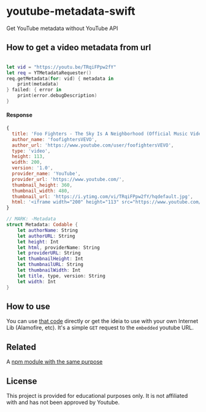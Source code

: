 # youtube-metadata-swift
Get YouTube metadata without YouTube API


## How to get a video metadata from url

```swift

let vid = "https://youtu.be/TRqiFPpw2fY"
let req = YTMetadataRequester()
req.getMetadata(for: vid) { metadata in
    print(metadata)
} failed: { error in
    print(error.debugDescription)
}

```

#### Response

```js
{
  title: 'Foo Fighters - The Sky Is A Neighborhood (Official Music Video)',
  author_name: 'foofightersVEVO',
  author_url: 'https://www.youtube.com/user/foofightersVEVO',
  type: 'video',
  height: 113,
  width: 200,
  version: '1.0',
  provider_name: 'YouTube',
  provider_url: 'https://www.youtube.com/',
  thumbnail_height: 360,
  thumbnail_width: 480,
  thumbnail_url: 'https://i.ytimg.com/vi/TRqiFPpw2fY/hqdefault.jpg',
  html: '<iframe width="200" height="113" src="https://www.youtube.com/embed/TRqiFPpw2fY?feature=oembed" frameborder="0" allow="accelerometer; autoplay; clipboard-write; encrypted-media; gyroscope; picture-in-picture" allowfullscreen></iframe>'
}
```

```swift
// MARK: -Metadata
struct Metadata: Codable {
    let authorName: String
    let authorURL: String
    let height: Int
    let html, providerName: String
    let providerURL: String
    let thumbnailHeight: Int
    let thumbnailURL: String
    let thumbnailWidth: Int
    let title, type, version: String
    let width: Int
}
```

## How to use

You can use [that code](https://github.com/ezefranca/youtube-metadata-swift/blob/main/youtube-metadata.playground/Contents.swift) directly or get the ideia to use with your own Internet Lib (Alamofire, etc). It's a simple `GET` request to the `embedded` youtube URL.

## Related

A [npm module with the same purpose](https://github.com/ezefranca/youtube-metadata-from-url) 

## License

This project is provided for educational purposes only. It is not affiliated with and has
not been approved by Youtube.

